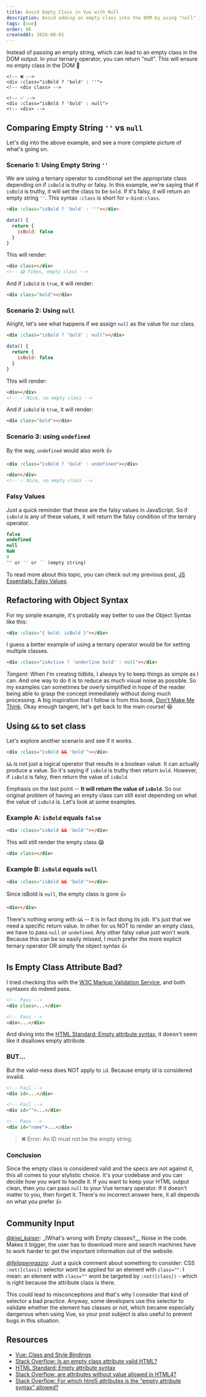```yaml
---
title: Avoid Empty Class in Vue with Null
description: Avoid adding an empty class into the DOM by using "null" in Vue
tags: [vue]
order: 96
createdAt: 2020-08-01
---
```


Instead of passing an empty string, which can lead to an empty class in the DOM output. In your ternary operator, you can return "null". This will ensure no empty class in the DOM 🌟

```vue
<!-- ❌ -->
<div :class="isBold ? 'bold' : ''">
<!-- <div class> -->

<!-- ✅ -->
<div :class="isBold ? 'bold' : null">
<!-- <div> -->
```

<markdown-toc></markdown-toc>

## Comparing Empty String `''` vs `null`

Let's dig into the above example, and see a more complete picture of what's going on.

### Scenario 1: Using Empty String `''`

We are using a ternary operator to conditional set the appropriate class depending on if `isBold` is truthy or falsy. In this example, we're saying that if `isBold` is truthy, it will set the class to be `bold`. If it's falsy, it will return an empty string `''`. This syntax `:class` is short for `v-bind:class`.

```html
<div :class="isBold ? 'bold' : ''"></div>
```

```js
data() {
  return {
    isBold: false
  }
}
```

This will render:

```html
<div class></div>
<!-- 😱 Yikes, empty class -->
```

And if `isBold` is `true`, it will render:

```html
<div class="bold"></div>
```

### Scenario 2: Using `null`

Alright, let's see what happens if we assign `null` as the value for our class.

```html
<div :class="isBold ? 'bold' : null"></div>
```

```js
data() {
  return {
    isBold: false
  }
}
```

This will render:

```html
<div></div>
<!-- ✅ Nice, no empty class -->
```

And if `isBold` is `true`, it will render:

```html
<div class="bold"></div>
```

### Scenario 3: using `undefined`

By the way, `undefined` would also work 👍

```html
<div :class="isBold ? 'bold' : undefined"></div>
```

```html
<div></div>
<!-- ✅ Nice, no empty class -->
```

### Falsy Values

Just a quick reminder that these are the falsy values in JavaScript. So if `isBold` is any of these values, it will return the falsy condition of the ternary operator.

```javascript
false
undefined
null
NaN
0
"" or '' or `` (empty string)
```

To read more about this topic, you can check out my previous post, [JS Essentials: Falsy Values](https://www.samanthaming.com/tidbits/25-js-essentials-falsy-values/).

## Refactoring with Object Syntax

For my simple example, it's probably way better to use the Object Syntax like this:

```html
<div :class="{ bold: isBold }"></div>
```

I guess a better example of using a ternary operator would be for setting multiple classes.

```html
<div :class="isActive ? 'underline bold' : null"></div>
```

_Tangent:_ When I'm creating tidbits, I always try to keep things as simple as I can. And one way to do it is to reduce as much visual noise as possible. So my examples can sometimes be overly simplified in hope of the reader being able to grasp the concept immediately without doing much processing. A big inspiration that I follow is from this book, [Don't Make Me Think](https://en.wikipedia.org/wiki/Don%27t_Make_Me_Think). Okay enough tangent, let's get back to the main course! 😆

## Using `&&` to set class

Let's explore another scenario and see if it works.

```html
<div :class="isBold && 'bold'"></div>
```

`&&` is not just a logical operator that results in a boolean value. It can actually produce a value. So it's saying if `isBold` is truthy then return `bold`. However, if `isBold` is falsy, then return the value of `isBold`.

Emphasis on the last point -- **It will return the value of `isBold`**. So our original problem of having an empty class can still exist depending on what the value of `isBold` is. Let's look at some examples.

### Example A: `isBold` equals `false`

```html
<div :class="isBold && 'bold'"></div>
```

This will still render the empty class 😱

```html
<div class></div>
```

### Example B: `isBold` equals `null`

```html
<div :class="isBold && 'bold'"></div>
```

Since isBold is `null`, the empty class is gone 👍

```html
<div></div>
```

There's nothing wrong with `&&` -- it is in fact doing its job. It's just that we need a specific return value. In other for us NOT to render an empty class, we have to pass `null` or `undefined`. Any other falsy value just won't work. Because this can be so easily missed, I much prefer the more explicit ternary operator OR simply the object syntax 👍

## Is Empty Class Attribute Bad?

I tried checking this with the [W3C Markup Validation Service](https://validator.w3.org/), and both syntaxes do indeed pass.

```html
<!-- Pass -->
<div class>...</div>

<!-- Pass -->
<div>...</div>
```

And diving into the [HTML Standard: Empty attribute syntax](https://html.spec.whatwg.org/multipage/syntax.html#attributes-2), it doesn't seem like it disallows empty attribute.

### BUT...

But the valid-ness does NOT apply to `id`. Because empty id is considered invalid.

```html
<!-- Fail -->
<div id>...</div>

<!-- Fail -->
<div id="">...</div>

<!-- Pass -->
<div id="name">...</div>
```

> ❌ Error: An ID must not be the empty string.

### Conclusion

Since the empty class is considered valid and the specs are not against it, this all comes to your stylistic choice. It's your codebase and you can decide how you want to handle it. If you want to keep your HTML output clean, then you can pass `null` to your Vue ternary operator. If it doesn't matter to you, then forget it. There's no incorrect answer here, it all depends on what you prefer 👍

## Community Input

_[@kiwi_kaiser](https://twitter.com/kiwi_kaiser/status/1289797552984883201?s=21):_ \_(What's wrong with Empty classes?\_\_ Noise in the code. Makes it bigger, the user has to download more and search machines have to work harder to get the important information out of the website.

_[@felipperegazio](https://dev.to/felipperegazio/comment/138cc):_ Just a quick comment about something to consider: CSS `:not([class])` selector wont be applied for an element with `class=""`. I mean: an element with `class=""` wont be targeted by `:not([class])` - which is right because the attribute class is there.

This could lead to misconceptions and that's why I consider that kind of selector a bad practice. Anyway, some developers use this selector to validate whether the element has classes or not, which became especially dangerous when using Vue, so your post subject is also useful to prevent bugs in this situation.

## Resources

- [Vue: Class and Style Bindings](https://vuejs.org/v2/guide/class-and-style.html)
- [Stack Overflow: Is an empty class attribute valid HTML?](https://stackoverflow.com/questions/30748847/is-an-empty-class-attribute-valid-html)
- [HTML Standard: Empty attribute syntax](https://html.spec.whatwg.org/dev/syntax.html#attributes-2)
- [Stack Overflow: are attributes without value allowed in HTML4?](https://stackoverflow.com/questions/21796217/are-attributes-without-value-allowed-in-html4)
- [Stack Overflow: For which html5 attributes is the “empty attribute syntax” allowed?](https://stackoverflow.com/questions/32949632/for-which-html5-attributes-is-the-empty-attribute-syntax-allowed#:~:text=The%20empty%20attribute%20syntax%20is,anything%20special%20on%20its%20own.&text=Error%3A%20Bad%20value%20for%20attribute,not%20be%20the%20empty%20string.)
